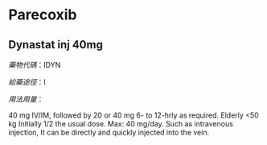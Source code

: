 # Parecoxib

## Dynastat inj 40mg

*藥物代碼*：IDYN

*給藥途徑*：I

*用法用量*：

40 mg IV/IM, followed by 20 or 40 mg 6- to 12-hrly as required. Elderly <50 kg Initially 1/2 the usual dose. Max: 40 mg/day. Such as intravenous injection, It can be directly and quickly injected into the vein.

